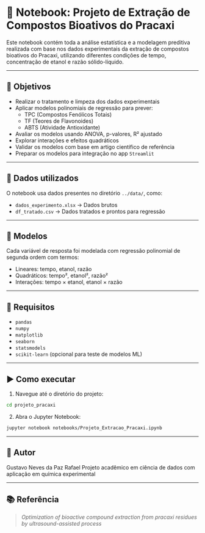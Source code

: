 # 📒 Notebook: Projeto de Extração de Compostos Bioativos do Pracaxi

Este notebook contém toda a análise estatística e a modelagem preditiva realizada com base nos dados experimentais da extração de compostos bioativos do Pracaxi, utilizando diferentes condições de tempo, concentração de etanol e razão sólido-líquido.

---

## 📌 Objetivos

- Realizar o tratamento e limpeza dos dados experimentais
- Aplicar modelos polinomiais de regressão para prever:
  - TPC (Compostos Fenólicos Totais)
  - TF (Teores de Flavonoides)
  - ABTS (Atividade Antioxidante)
- Avaliar os modelos usando ANOVA, p-valores, R² ajustado
- Explorar interações e efeitos quadráticos
- Validar os modelos com base em artigo científico de referência
- Preparar os modelos para integração no app `Streamlit`

---

## 🧪 Dados utilizados

O notebook usa dados presentes no diretório `../data/`, como:

- `dados_experimento.xlsx` → Dados brutos
- `df_tratado.csv` → Dados tratados e prontos para regressão

---

## 🧠 Modelos

Cada variável de resposta foi modelada com regressão polinomial de segunda ordem com termos:

- Lineares: tempo, etanol, razão
- Quadráticos: tempo², etanol², razão²
- Interações: tempo × etanol, etanol × razão

---

## 🧰 Requisitos

- `pandas`
- `numpy`
- `matplotlib`
- `seaborn`
- `statsmodels`
- `scikit-learn` (opcional para teste de modelos ML)

---

## ▶️ Como executar

1. Navegue até o diretório do projeto:

```bash
cd projeto_pracaxi
```

2. Abra o Jupyter Notebook:

```bash
jupyter notebook notebooks/Projeto_Extracao_Pracaxi.ipynb
```

---

## 🧠 Autor

Gustavo Neves da Paz Rafael
Projeto acadêmico em ciência de dados com aplicação em química experimental

---

## 📚 Referência

> *Optimization of bioactive compound extraction from pracaxi residues by ultrasound-assisted process*

